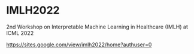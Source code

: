 # IMLH2022
2nd Workshop on Interpretable Machine Learning in Healthcare (IMLH) at ICML 2022

https://sites.google.com/view/imlh2022/home?authuser=0
